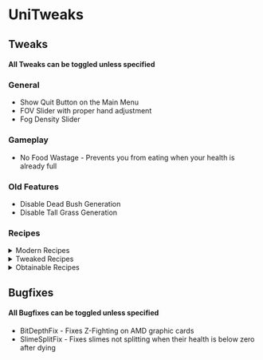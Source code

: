 # UniTweaks

## Tweaks
#### **All Tweaks can be toggled unless specified**
### General
* Show Quit Button on the Main Menu
* FOV Slider with proper hand adjustment
* Fog Density Slider

### Gameplay
* No Food Wastage - Prevents you from eating when your health is already full

### Old Features
* Disable Dead Bush Generation
* Disable Tall Grass Generation

### Recipes
<details>
    <summary>Modern Recipes</summary>

* Shapeless Flint and Steel
* Shalepess Mushroom Stew
* Shapeless Chest Minecart
* Shapeless Furnace Minecart
* Shapeless Sticky Piston
* Books Require Leather
* Wool Redyeing
* 6 Slabs per Craft
* Button requires 1 stone
* Modern Fence Recipe
* Snow Layer Recipe
* 3 Ladder per Craft
</details>

<details>
    <summary>Tweaked Recipes</summary>

* Shapeless Jack o' Lantern
* Adjustable Stairs per Craft
</details>

<details>
    <summary>Obtainable Recipes</summary>

* Craftable Grass Blocks
* Craftable Cobwebs
* Craftable Fire
* Craftable Coal Ore
* Craftable Iron Ore
* Craftable Gold Ore
* Craftable Lapis Ore
* Craftable Diamond Ore
</details>

## Bugfixes
#### **All Bugfixes can be toggled unless specified**
* BitDepthFix - Fixes Z-Fighting on AMD graphic cards
* SlimeSplitFix - Fixes slimes not splitting when their health is below zero after dying